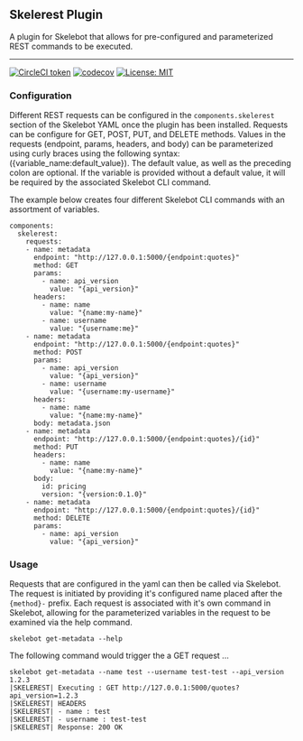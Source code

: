 Skelerest Plugin
---

A plugin for Skelebot that allows for pre-configured and parameterized REST commands to be executed.

---

[![CircleCI token](https://circleci.com/gh/carsdotcom/skelerest-sb-plugin/tree/master.svg?style=svg)](https://circleci.com/gh/carsdotcom/skelerest-sb-plugin)
[![codecov](https://codecov.io/gh/carsdotcom/skelerest-sb-plugin/branch/master/graph/badge.svg)](https://codecov.io/gh/carsdotcom/skelerest-sb-plugin)
[![License: MIT](https://img.shields.io/badge/License-MIT-teal.svg)](LICENSE)

### Configuration

Different REST requests can be configured in the `components.skelerest` section of the Skelebot
YAML once the plugin has been installed. Requests can be configure for GET, POST, PUT, and DELETE
methods. Values in the requests (endpoint, params, headers, and body) can be parameterized using
curly braces using the following syntax: ({variable_name:default_value}). The default value, as
well as the preceding colon are optional. If the variable is provided without a default value, it
will be required by the associated Skelebot CLI command.

The example below creates four different Skelebot CLI commands with an assortment of variables.

```
components:
  skelerest:
    requests:
    - name: metadata
      endpoint: "http://127.0.0.1:5000/{endpoint:quotes}"
      method: GET
      params:
        - name: api_version
          value: "{api_version}"
      headers:
        - name: name
          value: "{name:my-name}"
        - name: username
          value: "{username:me}"
    - name: metadata
      endpoint: "http://127.0.0.1:5000/{endpoint:quotes}"
      method: POST
      params:
        - name: api_version
          value: "{api_version}"
        - name: username
          value: "{username:my-username}"
      headers:
        - name: name
          value: "{name:my-name}"
      body: metadata.json
    - name: metadata
      endpoint: "http://127.0.0.1:5000/{endpoint:quotes}/{id}"
      method: PUT
      headers:
        - name: name
          value: "{name:my-name}"
      body:
        id: pricing
        version: "{version:0.1.0}"
    - name: metadata
      endpoint: "http://127.0.0.1:5000/{endpoint:quotes}/{id}"
      method: DELETE
      params:
        - name: api_version
          value: "{api_version}"
```

### Usage

Requests that are configured in the yaml can then be called via Skelebot. The request is initiated
by providing it's configured name placed after the `{method}-` prefix. Each request is associated
with it's own command in Skelebot, allowing for the parameterized variables in the request to be
examined via the help command.

```
skelebot get-metadata --help
```

The following command would trigger the a GET request ...

```
skelebot get-metadata --name test --username test-test --api_version 1.2.3
|SKELEREST| Executing : GET http://127.0.0.1:5000/quotes?api_version=1.2.3
|SKELEREST| HEADERS
|SKELEREST| - name : test
|SKELEREST| - username : test-test
|SKELEREST| Response: 200 OK
```
